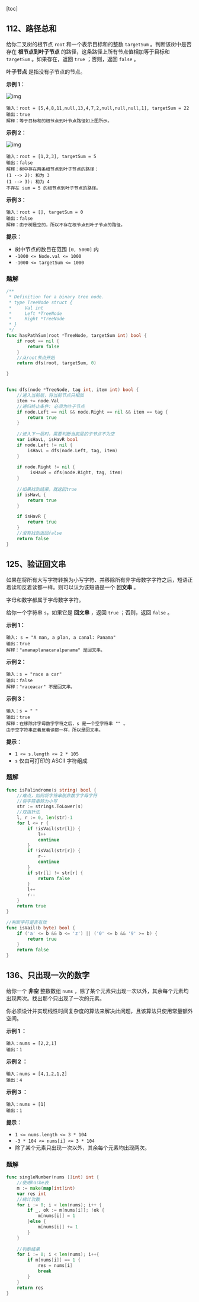 [toc]



## 112、路径总和

给你二叉树的根节点 `root` 和一个表示目标和的整数 `targetSum` 。判断该树中是否存在 **根节点到叶子节点** 的路径，这条路径上所有节点值相加等于目标和 `targetSum` 。如果存在，返回 `true` ；否则，返回 `false` 。

**叶子节点** 是指没有子节点的节点。

 

**示例 1：**

![img](https://assets.leetcode.com/uploads/2021/01/18/pathsum1.jpg)

```
输入：root = [5,4,8,11,null,13,4,7,2,null,null,null,1], targetSum = 22
输出：true
解释：等于目标和的根节点到叶节点路径如上图所示。
```

**示例 2：**

![img](https://assets.leetcode.com/uploads/2021/01/18/pathsum2.jpg)

```
输入：root = [1,2,3], targetSum = 5
输出：false
解释：树中存在两条根节点到叶子节点的路径：
(1 --> 2): 和为 3
(1 --> 3): 和为 4
不存在 sum = 5 的根节点到叶子节点的路径。
```

**示例 3：**

```
输入：root = [], targetSum = 0
输出：false
解释：由于树是空的，所以不存在根节点到叶子节点的路径。
```

 

**提示：**

- 树中节点的数目在范围 `[0, 5000]` 内
- `-1000 <= Node.val <= 1000`
- `-1000 <= targetSum <= 1000`



### 题解

```go
/**
 * Definition for a binary tree node.
 * type TreeNode struct {
 *     Val int
 *     Left *TreeNode
 *     Right *TreeNode
 * }
 */
func hasPathSum(root *TreeNode, targetSum int) bool {
    if root == nil {
        return false
    }
    //从root节点开始
    return dfs(root, targetSum, 0)

}


func dfs(node *TreeNode, tag int, item int) bool {
    //进入当前层，将当前节点只相加
    item += node.Val
    //递归终止条件: 必须为叶子节点
    if node.Left == nil && node.Right == nil && item == tag {
        return true
    }
    
    //进入下一层时，需要判断当前层的子节点不为空
    var isHavL, isHavR bool
    if node.Left != nil {
        isHavL = dfs(node.Left, tag, item)
    }
    
    if node.Right != nil {
         isHavR = dfs(node.Right, tag, item)   
    }
    
    //如果找到结果，就返回true
    if isHavL {
        return true
    }

    if isHavR {
        return true
    }
    //没有找到返回false
    return false    
}
```





## 125、验证回文串

如果在将所有大写字符转换为小写字符、并移除所有非字母数字字符之后，短语正着读和反着读都一样。则可以认为该短语是一个 **回文串** 。

字母和数字都属于字母数字字符。

给你一个字符串 `s`，如果它是 **回文串** ，返回 `true` ；否则，返回 `false` 。

 

**示例 1：**

```
输入: s = "A man, a plan, a canal: Panama"
输出：true
解释："amanaplanacanalpanama" 是回文串。
```

**示例 2：**

```
输入：s = "race a car"
输出：false
解释："raceacar" 不是回文串。
```

**示例 3：**

```
输入：s = " "
输出：true
解释：在移除非字母数字字符之后，s 是一个空字符串 "" 。
由于空字符串正着反着读都一样，所以是回文串。
```

 

**提示：**

- `1 <= s.length <= 2 * 105`
- `s` 仅由可打印的 ASCII 字符组成

### 题解

```go
func isPalindrome(s string) bool {
    //难点，如何将字符串脱非数字字母字符
  	//将字符串转为小写
    str := strings.ToLower(s)
  	//双指针法
    l, r := 0, len(str)-1
    for l <= r {
        if !isVail(str[l]) {
            l++
            continue
        }
        if !isVail(str[r]) {
            r--
            continue
        }
        if str[l] != str[r] {
            return false
        }
        l++
        r--
    }
    return true
}

//判断字符是否有效
func isVail(b byte) bool {
    if ('a' <= b && b <= 'z') || ('0' <= b && '9' >= b) {
        return true
    }
    return false
}
```





## 136、只出现一次的数字

给你一个 **非空** 整数数组 `nums` ，除了某个元素只出现一次以外，其余每个元素均出现两次。找出那个只出现了一次的元素。

你必须设计并实现线性时间复杂度的算法来解决此问题，且该算法只使用常量额外空间。

 

**示例 1 ：**

```
输入：nums = [2,2,1]
输出：1
```

**示例 2 ：**

```
输入：nums = [4,1,2,1,2]
输出：4
```

**示例 3 ：**

```
输入：nums = [1]
输出：1
```

 

**提示：**

- `1 <= nums.length <= 3 * 104`
- `-3 * 104 <= nums[i] <= 3 * 104`
- 除了某个元素只出现一次以外，其余每个元素均出现两次。





### 题解

```go
func singleNumber(nums []int) int {
    //使用hashe表
    m := make(map[int]int)
    var res int
  	//统计次数
    for i := 0; i < len(nums); i++ {
        if _, ok := m[nums[i]]; !ok {
            m[nums[i]] = 1
        }else {
            m[nums[i]] += 1
        }
    }
    
  	//判断结果
    for i := 0; i < len(nums); i++{
        if m[nums[i]] == 1 {
            res = nums[i]
            break
        }
    }
    return res
}
```

